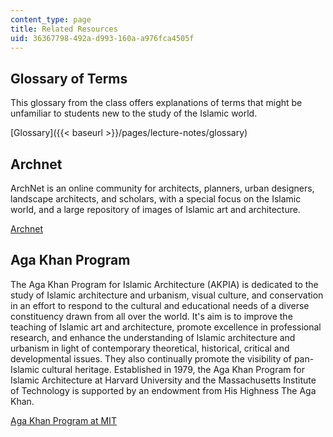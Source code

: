 ```yaml
---
content_type: page
title: Related Resources
uid: 36367798-492a-d993-160a-a976fca4505f
---
```


Glossary of Terms
-----------------

This glossary from the class offers explanations of terms that might be unfamiliar to students new to the study of the Islamic world.

[Glossary]({{< baseurl >}}/pages/lecture-notes/glossary)

Archnet
-------

ArchNet is an online community for architects, planners, urban designers, landscape architects, and scholars, with a special focus on the Islamic world, and a large repository of images of Islamic art and architecture.

[Archnet](http://www.archnet.org/)

Aga Khan Program
----------------

The Aga Khan Program for Islamic Architecture (AKPIA) is dedicated to the study of Islamic architecture and urbanism, visual culture, and conservation in an effort to respond to the cultural and educational needs of a diverse constituency drawn from all over the world. It's aim is to improve the teaching of Islamic art and architecture, promote excellence in professional research, and enhance the understanding of Islamic architecture and urbanism in light of contemporary theoretical, historical, critical and developmental issues. They also continually promote the visibility of pan-Islamic cultural heritage. Established in 1979, the Aga Khan Program for Islamic Architecture at Harvard University and the Massachusetts Institute of Technology is supported by an endowment from His Highness The Aga Khan.

[Aga Khan Program at MIT](http://akpia.mit.edu/)